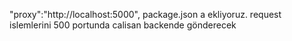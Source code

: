 "proxy":"http://localhost:5000", package.json a ekliyoruz. request islemlerini 500 portunda calisan backende gönderecek